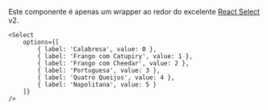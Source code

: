 Este componente é apenas um wrapper ao redor do excelente [React Select](https://react-select.com) v2.

```
<Select
    options={[
        { label: 'Calabresa', value: 0 },
        { label: 'Frango com Catupiry', value: 1 },
        { label: 'Frango com Cheedar', value: 2 },
        { label: 'Portuguesa', value: 3 },
        { label: 'Quatro Queijos', value: 4 },
        { label: 'Napolitana', value: 5 }
    ]}
/>
```
